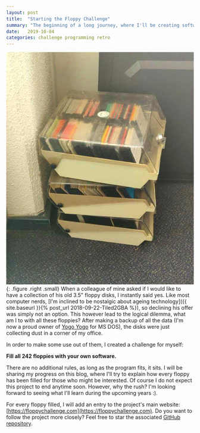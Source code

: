 ```yaml
---
layout: post
title:  "Starting the Floppy Challenge"
summary: "The beginning of a long journey, where I'll be creating software for 242 individual floppies."
date:   2019-10-04
categories: challenge programming retro
---
```

![Tiled Image](/assets/posts/2019-10-04-Floppy-Challenge/floppies_picture.jpg "A dusty collection."){: .figure .right .small}
When a colleague of mine asked if I would like to have a collection of his old 3.5" floppy disks, I instantly said yes. Like most computer nerds, [I'm inclined to be nostalgic about ageing technology]({{ site.baseurl }}{% post_url 2018-09-22-Tiled2GBA %}), so declining his offer was simply not an option. This however lead to the logical dilemma, what am I to with all these floppies? After making a backup of all the data (I'm now a proud owner of [Yogo Yogo](https://www.youtube.com/watch?v=fMq6_ogCmoA) for MS DOS), the disks were just collecting dust in a corner of my office. 

In order to make some use out of them, I created a challenge for myself: 

**Fill all 242 floppies with your own software.**

There are no additional rules, as long as the program fits, it sits. I will be sharing my progress on this blog, where I'll try to explain how every floppy has been filled for those who might be interested. Of course I do not expect this project to end anytime soon. However, why the rush? I'm looking forward to seeing what I'll learn during the upcoming years :).

For every floppy filled, I will add an entry to the project's main website: [https://floppychallenge.com](https://floppychallenge.com). Do you want to follow the project more closely? Feel free to star the associated [GitHub repository](https://github.com/LucvandenBrand/FloppyChallenge).
